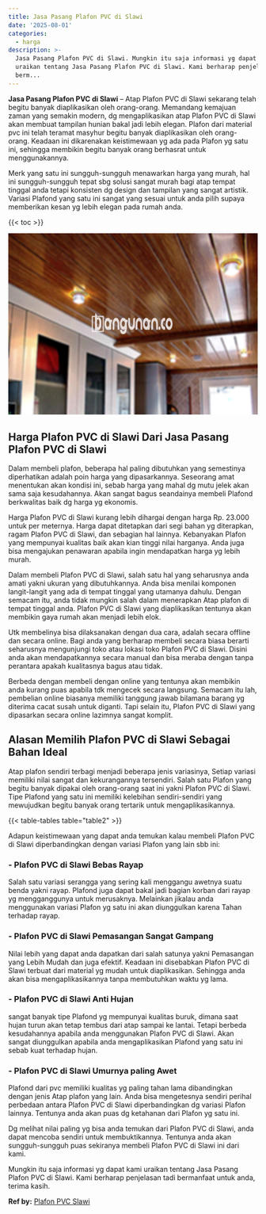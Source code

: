 ```yaml
---
title: Jasa Pasang Plafon PVC di Slawi
date: '2025-08-01'
categories:
  - harga
description: >-
  Jasa Pasang Plafon PVC di Slawi. Mungkin itu saja informasi yg dapat kami
  uraikan tentang Jasa Pasang Plafon PVC di Slawi. Kami berharap penjelasan tadi
  berm...
---
```


**Jasa Pasang Plafon PVC di Slawi** – Atap Plafon PVC di Slawi sekarang telah begitu banyak diaplikasikan oleh orang-orang. Memandang kemajuan zaman yang semakin modern, dg mengaplikasikan atap Plafon PVC di Slawi akan membuat tampilan hunian bakal jadi lebih elegan. Plafon dari material pvc ini telah teramat masyhur begitu banyak diaplikasikan oleh orang-orang. Keadaan ini dikarenakan keistimewaan yg ada pada Plafon yg satu ini, sehingga membikin begitu banyak orang berhasrat untuk menggunakannya.

Merk yang satu ini sungguh-sungguh menawarkan harga yang murah, hal ini sungguh-sungguh tepat sbg solusi sangat murah bagi atap tempat tinggal anda tetapi konsisten dg design dan tampilan yang sangat artistik. Variasi Plafond yang satu ini sangat yang sesuai untuk anda pilih supaya memberikan kesan yg lebih elegan pada rumah anda.

{{< toc >}}

![Jasa Pasang Plafon PVC di Slawi](/images/flafond-pvc-murah18.png)

## Harga Plafon PVC di Slawi Dari Jasa Pasang Plafon PVC di Slawi

Dalam membeli plafon, beberapa hal paling dibutuhkan yang semestinya diperhatikan adalah poin harga yang dipasarkannya. Seseorang amat menentukan akan kondisi ini, sebab harga yang mahal dg mutu jelek akan sama saja kesudahannya. Akan sangat bagus seandainya membeli Plafond berkwalitas baik dg harga yg ekonomis.

Harga Plafon PVC di Slawi kurang lebih dihargai dengan harga Rp. 23.000 untuk per meternya. Harga dapat ditetapkan dari segi bahan yg diterapkan, ragam Plafon PVC di Slawi, dan sebagian hal lainnya. Kebanyakan Plafon yang mempunyai kualitas baik akan kian tinggi nilai harganya. Anda juga bisa mengajukan penawaran apabila ingin mendapatkan harga yg lebih murah.

Dalam membeli Plafon PVC di Slawi, salah satu hal yang seharusnya anda amati yakni ukuran yang dibutuhkannya. Anda bisa menilai komponen langit-langit yang ada di tempat tinggal yang utamanya dahulu. Dengan semacam itu, anda tidak mungkin salah dalam menerapkan Atap plafon di tempat tinggal anda. Plafon PVC di Slawi yang diaplikasikan tentunya akan membikin gaya rumah akan menjadi lebih elok.

Utk membelinya bisa dilaksanakan dengan dua cara, adalah secara offline dan secara online. Bagi anda yang berharap membeli secara biasa berarti seharusnya mengunjungi toko atau lokasi toko Plafon PVC di Slawi. Disini anda akan mendapatkannya secara manual dan bisa meraba dengan tanpa perantara apakah kualitasnya bagus atau tidak.

Berbeda dengan membeli dengan online yang tentunya akan membikin anda kurang puas apabila tdk mengecek secara langsung. Semacam itu lah, pembelian online biasanya memiliki tanggung jawab bilamana barang yg diterima cacat susah untuk diganti. Tapi selain itu, Plafon PVC di Slawi yang dipasarkan secara online lazimnya sangat komplit.

## Alasan Memilih Plafon PVC di Slawi Sebagai Bahan Ideal

Atap plafon sendiri terbagi menjadi beberapa jenis variasinya, Setiap variasi memiliki nilai sangat dan kekurangannya tersendiri. Salah satu Plafon yang begitu banyak dipakai oleh orang-orang saat ini yakni Plafon PVC di Slawi. Tipe Plafond yang satu ini memiliki kelebihan sendiri-sendiri yang mewujudkan begitu banyak orang tertarik untuk mengaplikasikannya.

{{< table-tables table="table2" >}}

Adapun keistimewaan yang dapat anda temukan kalau membeli Plafon PVC di Slawi diperbandingkan dengan variasi Plafon yang lain sbb ini:

### \- Plafon PVC di Slawi Bebas Rayap

Salah satu variasi serangga yang sering kali menggangu awetnya suatu benda yakni rayap. Plafond juga dapat bakal jadi bagian korban dari rayap yg mengganggunya untuk merusaknya. Melainkan jikalau anda menggunakan variasi Plafon yg satu ini akan diunggulkan karena Tahan terhadap rayap.

### \- Plafon PVC di Slawi Pemasangan Sangat Gampang

Nilai lebih yang dapat anda dapatkan dari salah satunya yakni Pemasangan yang Lebih Mudah dan juga efektif. Keadaan ini disebabkan Plafon PVC di Slawi terbuat dari material yg mudah untuk diaplikasikan. Sehingga anda akan bisa mengaplikasikannya tanpa membutuhkan waktu yg lama.

### \- Plafon PVC di Slawi Anti Hujan

sangat banyak tipe Plafond yg mempunyai kualitas buruk, dimana saat hujan turun akan tetap tembus dari atap sampai ke lantai. Tetapi berbeda kesudahannya apabila anda menggunakan Plafon PVC di Slawi. Akan sangat diunggulkan apabila anda mengaplikasikan Plafond yang satu ini sebab kuat terhadap hujan.

### \- Plafon PVC di Slawi Umurnya paling Awet

Plafond dari pvc memiliki kualitas yg paling tahan lama dibandingkan dengan jenis Atap plafon yang lain. Anda bisa mengetesnya sendiri perihal perbedaan antara Plafon PVC di Slawi diperbandingkan dg variasi Plafon lainnya. Tentunya anda akan puas dg ketahanan dari Plafon yg satu ini.

Dg melihat nilai paling yg bisa anda temukan dari Plafon PVC di Slawi, anda dapat mencoba sendiri untuk membuktikannya. Tentunya anda akan sungguh-sungguh puas sekiranya membeli Plafon PVC di Slawi ini dari kami.

Mungkin itu saja informasi yg dapat kami uraikan tentang Jasa Pasang Plafon PVC di Slawi. Kami berharap penjelasan tadi bermanfaat untuk anda, terima kasih.

**Ref by:** [Plafon PVC Slawi](https://id.wikipedia.org/wiki/Plafon)
